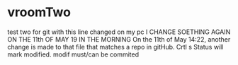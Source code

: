 # vroomTwo
test two for git 
with this line changed on my pc 
I CHANGE SOETHING AGAIN ON THE 11th OF MAY 19 IN THE MORNING
On the 11th of May 14:22, another change is made to that file that matches a repo in gitHub. 
Crtl s 
Status will mark modified.
modif must/can be commited